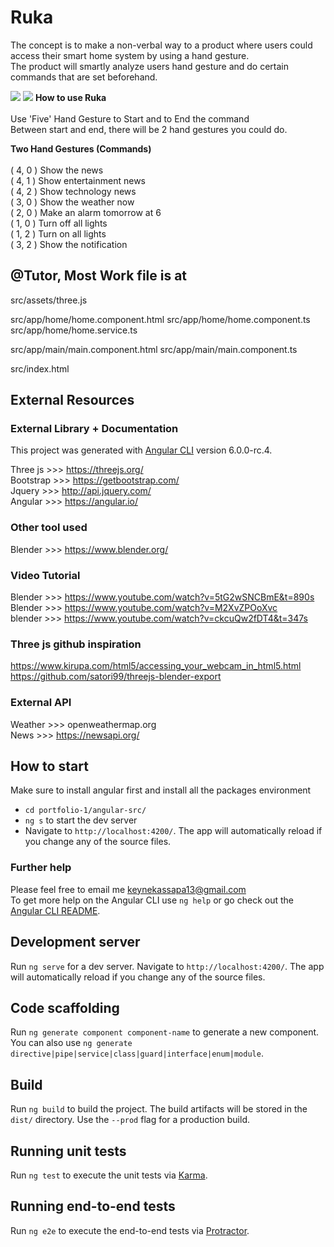 # Ruka

The concept is to make a non-verbal way to a product where users could access their smart home system by using a hand gesture.
<br/>The product will smartly analyze users hand gesture and do certain commands that are set beforehand.

![](https://i.imgur.com/wX7EIYq.jpg)
![](https://i.imgur.com/SUzTEbV.jpg)
<b>How to use Ruka</b>
<br/><br/>
Use 'Five' Hand Gesture to Start and to End the command
<br/>
Between start and end, there will be 2 hand gestures you could do.

<b>Two Hand Gestures (Commands)</b><br/>
<br/>( 4, 0 ) Show the news
<br/>( 4, 1 ) Show entertainment news
<br/>( 4, 2 ) Show technology news
<br/>( 3, 0 ) Show the weather now
<br/>( 2, 0 ) Make an alarm tomorrow at 6
<br/>( 1, 0 ) Turn off all lights
<br/>( 1, 2 ) Turn on all lights
<br/>( 3, 2 ) Show the notification


## @Tutor, Most Work file is at

src/assets/three.js

src/app/home/home.component.html
src/app/home/home.component.ts
src/app/home/home.service.ts

src/app/main/main.component.html
src/app/main/main.component.ts

src/index.html

## External Resources

### External Library + Documentation

This project was generated with [Angular CLI](https://github.com/angular/angular-cli) version 6.0.0-rc.4.

Three js    >>> https://threejs.org/
<br/>Bootstrap   >>> https://getbootstrap.com/
<br/>Jquery      >>> http://api.jquery.com/
<br/>Angular     >>> https://angular.io/

### Other tool used
Blender     >>> https://www.blender.org/

### Video Tutorial
Blender     >>> https://www.youtube.com/watch?v=5tG2wSNCBmE&t=890s
<br/>Blender     >>> https://www.youtube.com/watch?v=M2XvZPOoXvc
<br/>blender     >>> https://www.youtube.com/watch?v=ckcuQw2fDT4&t=347s

### Three js github inspiration
https://www.kirupa.com/html5/accessing_your_webcam_in_html5.html
<br/>https://github.com/satori99/threejs-blender-export

### External API
Weather     >>> openweathermap.org
<br/>News        >>> https://newsapi.org/

## How to start

Make sure to install angular first and install all the packages environment
<br/>
* `cd portfolio-1/angular-src/`
* `ng s` to start the dev server
* Navigate to `http://localhost:4200/`. The app will automatically reload if you change any of the source files.


### Further help

Please feel free to email me keynekassapa13@gmail.com<br/>
To get more help on the Angular CLI use `ng help` or go check out the [Angular CLI README](https://github.com/angular/angular-cli/blob/master/README.md).


## Development server

Run `ng serve` for a dev server. Navigate to `http://localhost:4200/`. The app will automatically reload if you change any of the source files.

## Code scaffolding

Run `ng generate component component-name` to generate a new component. You can also use `ng generate directive|pipe|service|class|guard|interface|enum|module`.

## Build

Run `ng build` to build the project. The build artifacts will be stored in the `dist/` directory. Use the `--prod` flag for a production build.

## Running unit tests

Run `ng test` to execute the unit tests via [Karma](https://karma-runner.github.io).

## Running end-to-end tests

Run `ng e2e` to execute the end-to-end tests via [Protractor](http://www.protractortest.org/).
